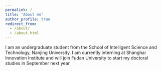 ```yaml
---
permalink: /
title: "About me"
author_profile: true
redirect_from: 
  - /about/
  - /about.html
---
```


I am an undergraduate student from the School of Intelligent Science and Technology, Nanjing University. I am currently interning at Shanghai Innovation Institute and will join Fudan University to start my doctoral studies in September next year
